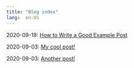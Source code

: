 ```yaml
---
title: "Blog index"
lang:  en-US
---
```

2020-09-19: [How to Write a Good Example Post](./posts/example_post.html)

2020-09-03: [My cool post!](./posts/my_cool_post.html)

2020-09-03: [Another post!](./posts/another_post.html)

